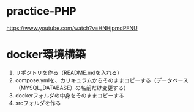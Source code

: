 # practice-PHP
https://www.youtube.com/watch?v=HNHjpmdPFNU

# docker環境構築
1. リポジトリを作る（README.mdを入れる）
2. compose.ymlを、カリキュラムからそのままコピーする（データベース（MYSQL_DATABASE）の名前だけ変更する）
3. dockerフォルダの中身をそのままコピーする
4. srcフォルダを作る